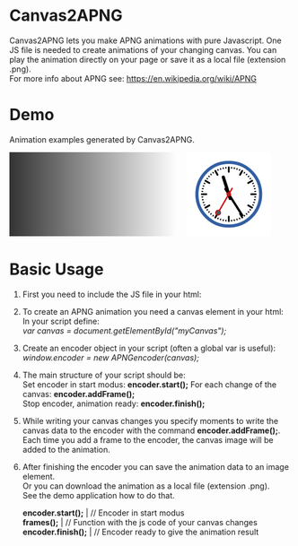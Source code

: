 # Canvas2APNG

Canvas2APNG lets you make APNG animations with pure Javascript.
One JS file is needed to create animations of your changing canvas.
You can play the animation directly on your page or save it as a local
file (extension .png).  <br/>
For more info about APNG see: https://en.wikipedia.org/wiki/APNG

# Demo
Animation examples generated by Canvas2APNG.

![Basic animation.](Demo/demo_animation_basics.png)&nbsp;&nbsp;&nbsp;&nbsp;![Clock animation.](Demo/demo_animation_clock.png)

# Basic Usage

1. First you need to include the JS file in your html: <br/>
      *<script type="text/javascript" src="canvas2apng.js">  </script>*

2. To create an APNG animation you need a canvas element in your html: <br/>
      *<canvas id="myCanvas" >  </canvas>*
   In your script define: <br/>
      *var canvas = document.getElementById("myCanvas");*

3. Create an encoder object in your script (often a global var is useful): <br/>
      *window.encoder = new APNGencoder(canvas);*

4. The main structure of your script should be: <br/>
      Set encoder in start modus: **encoder.start();** 
      For each change of the canvas: **encoder.addFrame();**  
      Stop encoder, animation ready: **encoder.finish();** 

5. While writing your canvas changes you specify moments to write the canvas data to the encoder 
   with the command **encoder.addFrame();**.  <br/>
   Each time you add a frame to the encoder, the canvas image will be added to the animation.

6. After finishing the encoder you can save the animation data to an image element.  <br/>
   Or you can download the animation as a local file (extension .png).  <br/>
   See the demo application how to do that.

   **encoder.start();**  | // Encoder in start modus  
      **frames();**         | // Function with the js code of your canvas changes  
      **encoder.finish();** | // Encoder ready to give the animation result  
